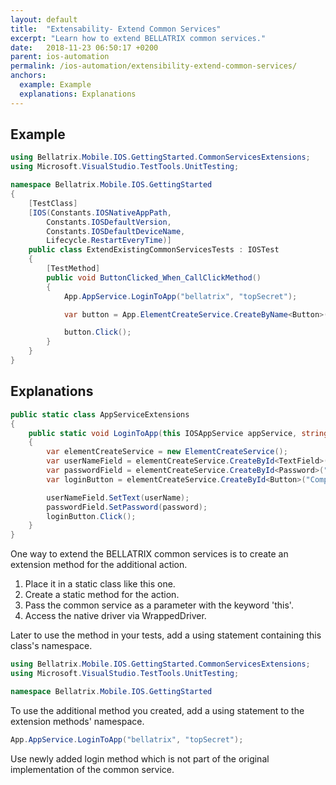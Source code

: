 ```yaml
---
layout: default
title:  "Extensability- Extend Common Services"
excerpt: "Learn how to extend BELLATRIX common services."
date:   2018-11-23 06:50:17 +0200
parent: ios-automation
permalink: /ios-automation/extensibility-extend-common-services/
anchors:
  example: Example
  explanations: Explanations
---
```

Example
-------
```csharp
using Bellatrix.Mobile.IOS.GettingStarted.CommonServicesExtensions;
using Microsoft.VisualStudio.TestTools.UnitTesting;

namespace Bellatrix.Mobile.IOS.GettingStarted
{
    [TestClass]
    [IOS(Constants.IOSNativeAppPath,
        Constants.IOSDefaultVersion,
        Constants.IOSDefaultDeviceName,
        Lifecycle.RestartEveryTime)]
    public class ExtendExistingCommonServicesTests : IOSTest
    {
        [TestMethod]
        public void ButtonClicked_When_CallClickMethod()
        {
            App.AppService.LoginToApp("bellatrix", "topSecret");

            var button = App.ElementCreateService.CreateByName<Button>("ComputeSumButton");

            button.Click();
        }
    }
}
```

Explanations
------------
```csharp
public static class AppServiceExtensions
{
    public static void LoginToApp(this IOSAppService appService, string userName, string password)
    {
        var elementCreateService = new ElementCreateService();
        var userNameField = elementCreateService.CreateById<TextField>("IntegerA");
        var passwordField = elementCreateService.CreateById<Password>("IntegerB");
        var loginButton = elementCreateService.CreateById<Button>("ComputeSumButton");

        userNameField.SetText(userName);
        passwordField.SetPassword(password);
        loginButton.Click();
    }
}
```
One way to extend the BELLATRIX common services is to create an extension method for the additional action.
1. Place it in a static class like this one.
2. Create a static method for the action.
3. Pass the common service as a parameter with the keyword 'this'.
4. Access the native driver via WrappedDriver.

Later to use the method in your tests, add a using statement containing this class's namespace.
```csharp
using Bellatrix.Mobile.IOS.GettingStarted.CommonServicesExtensions;
using Microsoft.VisualStudio.TestTools.UnitTesting;

namespace Bellatrix.Mobile.IOS.GettingStarted
```
To use the additional method you created, add a using statement to the extension methods' namespace.
```csharp
App.AppService.LoginToApp("bellatrix", "topSecret");
```
Use newly added login method which is not part of the original implementation of the common service.